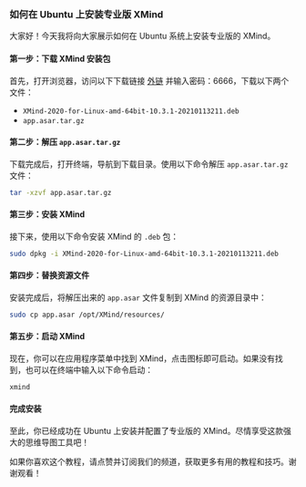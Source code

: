 

### 如何在 Ubuntu 上安装专业版 XMind

大家好！今天我将向大家展示如何在 Ubuntu 系统上安装专业版的 XMind。

#### 第一步：下载 XMind 安装包
首先，打开浏览器，访问以下下载链接 [外链](https://wwl.lanzoue.com/b023lpzbti) 并输入密码：6666，下载以下两个文件：
- `XMind-2020-for-Linux-amd-64bit-10.3.1-20210113211.deb`
- `app.asar.tar.gz`

#### 第二步：解压 `app.asar.tar.gz`
下载完成后，打开终端，导航到下载目录。使用以下命令解压 `app.asar.tar.gz` 文件：
```bash
tar -xzvf app.asar.tar.gz
```

#### 第三步：安装 XMind
接下来，使用以下命令安装 XMind 的 `.deb` 包：
```bash
sudo dpkg -i XMind-2020-for-Linux-amd-64bit-10.3.1-20210113211.deb
```

#### 第四步：替换资源文件
安装完成后，将解压出来的 `app.asar` 文件复制到 XMind 的资源目录中：
```bash
sudo cp app.asar /opt/XMind/resources/
```

#### 第五步：启动 XMind
现在，你可以在应用程序菜单中找到 XMind，点击图标即可启动。如果没有找到，也可以在终端中输入以下命令启动：
```bash
xmind
```

#### 完成安装
至此，你已经成功在 Ubuntu 上安装并配置了专业版的 XMind。尽情享受这款强大的思维导图工具吧！

如果你喜欢这个教程，请点赞并订阅我们的频道，获取更多有用的教程和技巧。谢谢观看！

